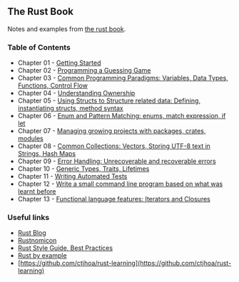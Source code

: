 ## The Rust Book

Notes and examples from [the rust book](https://doc.rust-lang.org/book/).

### Table of Contents

- Chapter 01 - [Getting Started](./ch1)
- Chapter 02 - [Programming a Guessing Game](./ch2)
- Chapter 03 - [Common Programming Paradigms: Variables, Data Types, Functions, Control Flow](./ch3)
- Chapter 04 - [Understanding Ownership](./ch4)
- Chapter 05 - [Using Structs to Structure related data: Defining, instantiating structs, method syntax](./ch5)
- Chapter 06 - [Enum and Pattern Matching: enums, match expression, if let](./ch6)
- Chapter 07 - [Managing growing projects with packages, crates, modules](./ch7)
- Chapter 08 - [Common Collections: Vectors, Storing UTF-8 text in Strings, Hash Maps](./ch8)
- Chapter 09 - [Error Handling: Unrecoverable and recoverable errors](./ch9)
- Chapter 10 - [Generic Types, Traits, Lifetimes](./ch10)
- Chapter 11 - [Writing Automated Tests](./ch11)
- Chapter 12 - [Write a small command line program based on what was learnt before](./ch12)
- Chapter 13 - [Functional language features: Iterators and Closures](./ch13)


### Useful links

- [Rust Blog](https://blog.rust-lang.org/)
- [Rustnomicon](https://doc.rust-lang.org/nomicon/)
- [Rust Style Guide, Best Practices](https://doc.rust-lang.org/1.0.0/style/README.html)
- [Rust by example](https://doc.rust-lang.org/rust-by-example/)
- [https://github.com/ctjhoa/rust-learning](https://github.com/ctjhoa/rust-learning)
